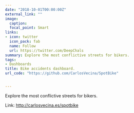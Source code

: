 ```yaml
---
date: "2018-10-01T00:00:00Z"
external_link: ""
image:
  caption: 
  focal_point: Smart
links:
- icon: twitter
  icon_pack: fab
  name: Follow
  url: https://twitter.com/DeepChals
summary: Explore the most conflictive streets for bikers.
tags:
- Dashboards
title: Bike accidents dashboard.
url_code: "https://github.com/CarlosVecina/SpotBike"


---
```




Explore the most conflictive streets for bikers.

Link: http://carlosvecina.es/spotbike